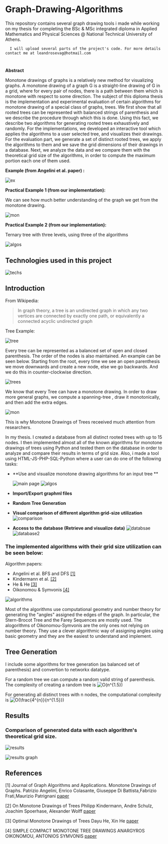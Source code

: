 # Graph-Drawing-Algorithms

This repository contains several graph drawing tools i made while working on my thesis for completing the BSc & MSc integrated diploma in Applied Mathematics and Physical Sciences @ National Technical University of Athens.  

      I will upload several parts of the project's code. For more details contact me at leandrosevag@hotmail.com

# 
**Abstract**

Monotone drawings of graphs is a relatively new method for visualizing graphs. A monotone drawing of a graph G is a straight-line drawing of G in a grid, where for every pair of nodes, there is a path between them which is monotone with respect to some direction. The subject of this diploma thesis is the implementation and experimental evaluation of certain algorithms for monotone drawing of a special class of graphs, trees.
We first show that all rooted trees can be represented with balanced strings of parenthesis and we describe the procedure through which this is done. Using this fact, we describe two algorithms for generating rooted trees exhaustively and randomly. For the implementations, we developed an interactive tool which applies the algorithms to a user selected tree, and visualizes their drawings. For the evaluation part, we generate a set of distinct rooted trees, we apply the algorithms to them and we save the grid dimensions of their drawings in a database. Next, we analyze the data and we compare them with the theoretical grid size of the algorithms, in order to compute the maximum portion each one of them used. 

**Example  (from Angelini et al. paper) :**

![ex](https://i.ibb.co/x8fhRTT/angelini-et-al.png)

**Practical Example 1 (from our implementation):**

We can see how much better understanding of the graph we get from the monotone drawing. 

![mon](https://i.ibb.co/DzPNh1F/mon.png)

**Practical Example 2 (from our implementation):**

Ternary tree with three levels, using three of the algorithms

![algos](https://i.ibb.co/qM00fps/algos.png)


## Technologies used in this project

![techs](https://i.ibb.co/qdfX2gc/techs.png)


## Introduction 

From Wikipedia:
> In graph theory, a tree is an undirected graph in which any two vertices are connected by exactly one path, or equivalently a connected acyclic undirected graph

Tree Example:

![tree](https://i.ibb.co/rvTMb1S/unnamed0.png)

Every tree can be represented as a balanced set of open and closed parenthesis. The order of the nodes is also maintained. An example can be seen below. Starting from the root, every time we see an open parenthesis we move downwards and create a new node, else we go backwards. And we do this in counter-clockwise direction.

![trees](https://i.ibb.co/Xt9RTYZ/Untitled.png)

We know that every Tree can have a monotone drawing. In order to draw more general graphs, we compute a spanning-tree , draw it monotonically, and then add the extra edges. 

![mon](https://i.ibb.co/bLvL2ZF/Picture1.png)

This is why Monotone Drawings of Trees receeived much attention from researchers. 

In my thesis. I created a database from all distinct rooted trees with up to 15 nodes. I then implemented almost all of the known algorithms for monotone drawings of trees using Python and tested them on the database in order to analyze and compare their results in terms of grid size.
Also, i made a tool using HTML-JS-PHP-SQL-Python where a user can do one of the following tasks:

- **Use and visualize monotone drawing algorithms for an input tree **

  ![main page](https://i.ibb.co/4Ptx5f0/Capture001.png)
  ![algos](https://i.ibb.co/qM00fps/algos.png)

- **Import/Export graphml files**

- **Random Tree Generation**

- **Visual comparison of different algorithm grid-size utilization**
  ![comparison](https://i.ibb.co/7bb5YNX/algorithm-comparison.png)
  
- **Access to the database (Retrieve and visualize data)**
  ![databsae](https://i.ibb.co/WvDDm2t/Capture14.png)
  ![database2](https://i.ibb.co/fDn4X3z/Capture15.png)

### The implemented algorithms with their grid size utilization can be seen below:

Algorithm papers:
  - Angelini et al. BFS and DFS [[1]](#1)
  - Kindermann et al. [[2]](#2)
  - He & He [[3]](#3)
  - Oikonomou & Symvonis  [[4]](#4)


![algorithms](https://i.ibb.co/gTRdn2r/algorithms.png)
      
      
Most of the algorithms use computational geometry and number theory for generating the "angles" assigned the edges of the graph. In particular, the Stern-Brocot Tree and the Farey Sequences are mostly used. The alogorithms of Oikonomou-Symvonis are the only ones not relying on number theory. They use a clever algorithmic way of assigning angles using basic geometry and they are the easiest to understand and implement. 

## Tree Generation

I include some algorithms for tree generation (as balanced set of parenthesis) and convertion to networkx datatype.

For a random tree we can compute a random valid string of parenthesis. The complexity of creating a random tree is   <img src="https://latex.codecogs.com/png.latex?\inline&space;O(n^{1.5})" title="O(n^{1.5})" />

For generating all distinct trees with n nodes, the computational complexity is   <img src="https://latex.codecogs.com/png.latex?\inline&space;O(\frac{4^{n}}{n^{1.5}})" title="O(\frac{4^{n}}{n^{1.5}})" />



## Results

### Comparison of generated data with each algorithm's theoretical grid size.

![results](https://i.ibb.co/FWLLGMM/res.png)

![results graph](https://i.ibb.co/3SJhpZm/Picture2.png)


## References

<a id="1">[1]</a> 
Journal of Graph Algorithms and Applications. Monotone Drawings of Graphs. 
Patrizio Angelini, Enrico Colasante, Giuseppe Di Battista,Fabrizio Frati,Maurizio Patrignani
[paper](https://www.emis.de/journals/JGAA/accepted/2012/Angelini+2012.16.1.pdf)

<a id="2">[2]</a> 
On Monotone Drawings of Trees
Philipp Kindermann, Andre Schulz, Joachim Spoerhase, Alexander Wolff
[paper](https://arxiv.org/pdf/1505.01410.pdf)

<a id="3">[3]</a> 
Optimal Monotone Drawings of Trees
Dayu He, Xin He
[paper](https://arxiv.org/pdf/1604.03921v1.pdf)

<a id="4">[4]</a> 
SIMPLE COMPACT MONOTONE TREE DRAWINGS 
ANARGYROS OIKONOMOU, ANTONIOS SYMVONIS
[paper](https://arxiv.org/pdf/1708.09653.pdf)







